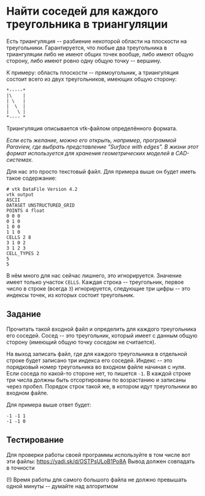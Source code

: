 # Найти соседей для каждого треугольника в триангуляции

Есть триангуляция -- разбиение некоторой области на плоскости на треугольники. 
Гарантируется, что любые два треугольника в триангуляции либо не имеют общих точек вообще, либо имеют общую сторону, 
либо имеют ровно одну общую точку -- вершину.

К примеру: область плоскости -- прямоугольник, а триангуляция состоит всего из двух треугольников, имеющих общую сторону:
```
*-----*
|\    |
| \   |
|  \  |
|   \ |
*---- *
```

Триангуляция описывается vtk-файлом определённого формата.

*Если есть желание, можно его открыть, например, программой Paraview, где выбрать представление "Surface with edges".
В жизни этот формат используется для хранения геометрических моделей в CAD-системах.*

Для нас это просто текстовый файл. Для примера выше он будет иметь такое содержание:
```
# vtk DataFile Version 4.2
vtk output
ASCII
DATASET UNSTRUCTURED_GRID
POINTS 4 float
0 0 0
0 1 0
1 0 0
1 1 0
CELLS 2 8
3 1 0 2 
3 1 2 3 
CELL_TYPES 2
5
5
```

В нём много для нас сейчас лишнего, это игнорируется. Значение имеет только участок ```CELLS```. 
Каждая строка -- треугольник, первое число в строке (всегда ```3```) игнорируется, следующие три цифры -- это индексы точек, 
из которых состоит треугольник.

## Задание
Прочитать такой входной файл и определить для каждого треугольника его соседей. Сосед -- это треугольник, 
который имеет с данным общую сторону (имеющий общую точку соседом не считается).

На выход записать файл, где для каждого треугольника в отдельной строке будет записано три индекса его соседей.
Индекс -- это порядковый номер треугольника во входном файле начиная с нуля.
Если соседа по какой-то стороне нет, то пишется ```-1```. 
В каждой строке три числа должны быть отсортированы по возрастанию и записаны через пробел.
Порядок строк такой же, в котором идут треугольники во входном файле.

Для примера выше ответ будет:
```
-1 -1 1 
-1 -1 0 

```

## Тестирование
Для проверки работы своей программы используйте в том числе вот эти файлы: https://yadi.sk/d/OSTPsULoB1Po8A
Вывод должен совпадать в точности

(!) Время работы для самого большого файла не должно превышать одной минуты -- думайте над алгоритмом


